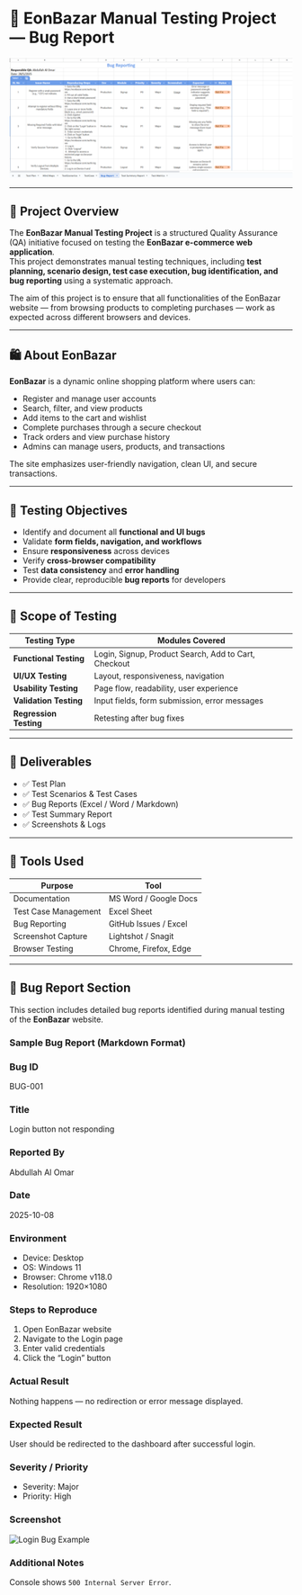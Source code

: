 # 🧪 EonBazar Manual Testing Project — Bug Report

![Bug Reporting Banner](./Bug-report/bug-report.png)

---

## 📘 Project Overview

The **EonBazar Manual Testing Project** is a structured Quality Assurance (QA) initiative focused on testing the **EonBazar e-commerce web application**.  
This project demonstrates manual testing techniques, including **test planning, scenario design, test case execution, bug identification, and bug reporting** using a systematic approach.

The aim of this project is to ensure that all functionalities of the EonBazar website — from browsing products to completing purchases — work as expected across different browsers and devices.

---

## 🛍️ About EonBazar

**EonBazar** is a dynamic online shopping platform where users can:
- Register and manage user accounts  
- Search, filter, and view products  
- Add items to the cart and wishlist  
- Complete purchases through a secure checkout  
- Track orders and view purchase history  
- Admins can manage users, products, and transactions  

The site emphasizes user-friendly navigation, clean UI, and secure transactions.

---

## 🎯 Testing Objectives

- Identify and document all **functional and UI bugs**  
- Validate **form fields, navigation, and workflows**  
- Ensure **responsiveness** across devices  
- Verify **cross-browser compatibility**  
- Test **data consistency** and **error handling**  
- Provide clear, reproducible **bug reports** for developers  

---

## 🧩 Scope of Testing

| Testing Type | Modules Covered |
|---------------|----------------|
| **Functional Testing** | Login, Signup, Product Search, Add to Cart, Checkout |
| **UI/UX Testing** | Layout, responsiveness, navigation |
| **Usability Testing** | Page flow, readability, user experience |
| **Validation Testing** | Input fields, form submission, error messages |
| **Regression Testing** | Retesting after bug fixes |

---

## 🧾 Deliverables

- ✅ Test Plan  
- ✅ Test Scenarios & Test Cases  
- ✅ Bug Reports (Excel / Word / Markdown)  
- ✅ Test Summary Report  
- ✅ Screenshots & Logs  

---

## 🧰 Tools Used

| Purpose | Tool |
|----------|------|
| Documentation | MS Word / Google Docs |
| Test Case Management | Excel Sheet |
| Bug Reporting | GitHub Issues / Excel |
| Screenshot Capture | Lightshot / Snagit |
| Browser Testing | Chrome, Firefox, Edge |

---

## 🐞 Bug Report Section

This section includes detailed bug reports identified during manual testing of the **EonBazar** website.

### Sample Bug Report (Markdown Format)

### Bug ID  
BUG-001

### Title  
Login button not responding

### Reported By  
Abdullah Al Omar

### Date  
2025-10-08

### Environment  
- Device: Desktop  
- OS: Windows 11  
- Browser: Chrome v118.0  
- Resolution: 1920×1080  

### Steps to Reproduce  
1. Open EonBazar website  
2. Navigate to the Login page  
3. Enter valid credentials  
4. Click the “Login” button  

### Actual Result  
Nothing happens — no redirection or error message displayed.  

### Expected Result  
User should be redirected to the dashboard after successful login.  

### Severity / Priority  
- Severity: Major  
- Priority: High  

### Screenshot  
![Login Bug Example](https://images.openai.com/thumbnails/url/jH63xXicu5meUVJSUGylr5-al1xUWVCSmqJbkpRnoJdeXJJYkpmsl5yfq5-Zm5ieWmxfaAuUsXL0S7F0Tw4x9TTw981MD8spzvUKcgzy8ypPSqlI9yu1SCt0M_WozI4MskzyLDbLTfYLVCu2NTQAAA_AJTU)

### Additional Notes  
Console shows `500 Internal Server Error`.
